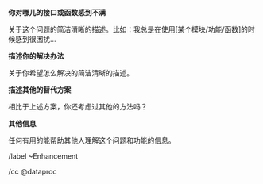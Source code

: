 **你对哪儿的接口或函数感到不满**

关于这个问题的简洁清晰的描述。比如：我总是在使用[某个模块/功能/函数]的时候感到很困扰...


**描述你的解决办法**

关于你希望怎么解决的简洁清晰的描述。

**描述其他的替代方案**

相比于上述方案，你还考虑过其他的方法吗？

**其他信息**

任何有用的能帮助其他人理解这个问题和功能的信息。


/label ~Enhancement

/cc @dataproc
